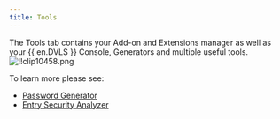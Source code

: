 ```yaml
---
title: Tools
---
```

The Tools tab contains your Add-on and Extensions manager as well as your {{ en.DVLS }} Console, Generators and multiple useful tools.  
![!!clip10458.png](https://webdevolutions.azureedge.net/docs/en/rdm/mac/clip10458.png) 

To learn more please see:  

* [Password Generator](/rdm/mac/commands/tools/password-generator/) 
* [Entry Security Analyzer](/rdm/mac/commands/tools/entry-security-analyzer/)  
